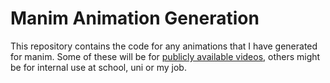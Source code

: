 # Manim Animation Generation

This repository contains the code for any animations that I have generated for
manim. Some of these will be for [publicly available videos](https://www.youtube.com/channel/UCj0Vt7OVjhrViIEAR7GYZqg), others might be for
internal use at school, uni or my job.
